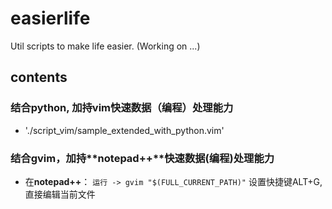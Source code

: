 # easierlife
Util scripts to make life easier.
(Working on ...)

## contents

### 结合**python**, 加持vim快速数据（编程）处理能力
- './script_vim/sample_extended_with_python.vim'

### 结合**gvim**，加持**notepad++**快速数据(编程)处理能力

- 在**notepad++**： `运行 -> gvim "$(FULL_CURRENT_PATH)"` 设置快捷键ALT+G, 直接编辑当前文件

